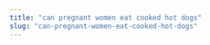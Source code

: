 ```yaml
---
title: "can pregnant women eat cooked hot dogs"
slug: "can-pregnant-women-eat-cooked-hot-dogs"
---
```


